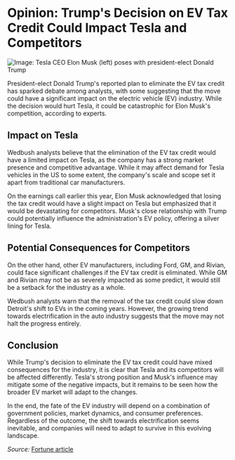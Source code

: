 # Opinion: Trump's Decision on EV Tax Credit Could Impact Tesla and Competitors

![Image: Tesla CEO Elon Musk (left) poses with president-elect Donald Trump](https://fortune.com/img-assets/wp-content/uploads/2024/11/GettyImages-2176119822-e1731684036228.jpg?w=1440&q=75)

President-elect Donald Trump's reported plan to eliminate the EV tax credit has sparked debate among analysts, with some suggesting that the move could have a significant impact on the electric vehicle (EV) industry. While the decision would hurt Tesla, it could be catastrophic for Elon Musk's competition, according to experts.

## Impact on Tesla

Wedbush analysts believe that the elimination of the EV tax credit would have a limited impact on Tesla, as the company has a strong market presence and competitive advantage. While it may affect demand for Tesla vehicles in the US to some extent, the company's scale and scope set it apart from traditional car manufacturers.

On the earnings call earlier this year, Elon Musk acknowledged that losing the tax credit would have a slight impact on Tesla but emphasized that it would be devastating for competitors. Musk's close relationship with Trump could potentially influence the administration's EV policy, offering a silver lining for Tesla.

## Potential Consequences for Competitors

On the other hand, other EV manufacturers, including Ford, GM, and Rivian, could face significant challenges if the EV tax credit is eliminated. While GM and Rivian may not be as severely impacted as some predict, it would still be a setback for the industry as a whole.

Wedbush analysts warn that the removal of the tax credit could slow down Detroit's shift to EVs in the coming years. However, the growing trend towards electrification in the auto industry suggests that the move may not halt the progress entirely.

## Conclusion

While Trump's decision to eliminate the EV tax credit could have mixed consequences for the industry, it is clear that Tesla and its competitors will be affected differently. Tesla's strong position and Musk's influence may mitigate some of the negative impacts, but it remains to be seen how the broader EV market will adapt to the changes.

In the end, the fate of the EV industry will depend on a combination of government policies, market dynamics, and consumer preferences. Regardless of the outcome, the shift towards electrification seems inevitable, and companies will need to adapt to survive in this evolving landscape.

_Source:_ [Fortune article](https://fortune.com/2024/11/15/donald-trump-ev-tax-credit-elon-musk-tesla-competition/)